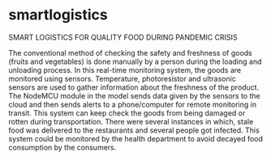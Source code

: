 # smartlogistics
SMART LOGISTICS FOR QUALITY FOOD DURING PANDEMIC CRISIS

The conventional method of checking the safety and freshness of goods (fruits and vegetables) is done manually by a person during the loading and unloading process. In this real-time monitoring system, the goods are monitored using sensors. Temperature, photoresistor and ultrasonic sensors are used to gather information about the freshness of the product.  The NodeMCU module in the model sends data given by the sensors to the cloud and then sends alerts to a phone/computer for remote monitoring in transit. This system can keep check the goods from being damaged or rotten during transportation. There were several instances in which, stale food was delivered to the restaurants and several people got infected. This system could be monitored by the health department to avoid decayed food consumption by the consumers.
